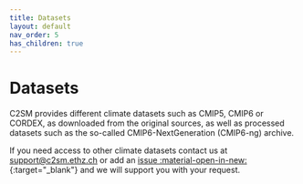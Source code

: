 ```yaml
---
title: Datasets
layout: default
nav_order: 5
has_children: true
---
```


# Datasets

C2SM provides different climate datasets such as CMIP5, CMIP6 or CORDEX, as downloaded from the original sources, as well as processed datasets such as the so-called CMIP6-NextGeneration (CMIP6-ng) archive. 

If you need access to other climate datasets contact us at [support@c2sm.ethz.ch](mailto:support@c2sm.ethz.ch) or add an [issue :material-open-in-new:](https://github.com/C2SM/Tasks-Support/issues){:target="_blank"} and we will support you with your request.
